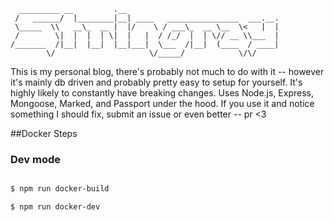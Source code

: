 ```
  _________ __         .__                                  
 /   ______/  |________|__| ____   ________________  ___.__.
 \_____  \\   __\_  __ |  |/    \ / ___\_  __ \__  \<   |  |
 /        \|  |  |  | \|  |   |  / /_/  |  | \// __ \\___  |
/_______  /|__|  |__|  |__|___|  \___  /|__|  (____  / ____|
        \/                     \/_____/            \/\/     

```

This is my personal blog, there's probably not much to do with it -- however it's mainly db driven and probably pretty easy to setup for yourself. It's highly likely to constantly have breaking changes. Uses Node.js, Express, Mongoose, Marked, and Passport under the hood. If you use it and notice something I should fix, submit an issue or even better -- pr <3

##Docker Steps

### Dev mode
```sh

$ npm run docker-build

$ npm run docker-dev

```